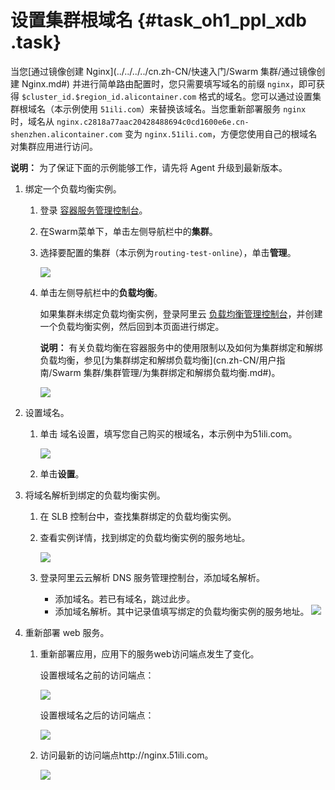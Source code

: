 # 设置集群根域名 {#task_oh1_ppl_xdb .task}

当您[通过镜像创建 Nginx](../../../../cn.zh-CN/快速入门/Swarm 集群/通过镜像创建 Nginx.md#) 并进行简单路由配置时，您只需要填写域名的前缀 `nginx`，即可获得 `$cluster_id.$region_id.alicontainer.com` 格式的域名。您可以通过设置集群根域名（本示例使用 `51ili.com`）来替换该域名。当您重新部署服务 `nginx` 时，域名从 `nginx.c2818a77aac20428488694c0cd1600e6e.cn-shenzhen.alicontainer.com` 变为 `nginx.51ili.com`，方便您使用自己的根域名对集群应用进行访问。

**说明：** 为了保证下面的示例能够工作，请先将 Agent 升级到最新版本。

1.  绑定一个负载均衡实例。 
    1.  登录 [容器服务管理控制台](https://cs.console.aliyun.com/)。 
    2.  在Swarm菜单下，单击左侧导航栏中的**集群**。 
    3.  选择要配置的集群（本示例为`routing-test-online`），单击**管理**。 

        ![](http://static-aliyun-doc.oss-cn-hangzhou.aliyuncs.com/assets/img/6997/4811_zh-CN.png)

    4.  单击左侧导航栏中的**负载均衡**。 

        如果集群未绑定负载均衡实例，登录阿里云 [负载均衡管理控制台](https://slbnext.console.aliyun.com/)，并创建一个负载均衡实例，然后回到本页面进行绑定。

        **说明：** 有关负载均衡在容器服务中的使用限制以及如何为集群绑定和解绑负载均衡，参见[为集群绑定和解绑负载均衡](cn.zh-CN/用户指南/Swarm 集群/集群管理/为集群绑定和解绑负载均衡.md#)。

        ![](http://static-aliyun-doc.oss-cn-hangzhou.aliyuncs.com/assets/img/6997/4812_zh-CN.png)

2.  设置域名。 
    1.  单击 域名设置，填写您自己购买的根域名，本示例中为51ili.com。 

        ![](http://static-aliyun-doc.oss-cn-hangzhou.aliyuncs.com/assets/img/6900/4473_zh-CN.png)

    2.  单击**设置**。 
3.  将域名解析到绑定的负载均衡实例。 
    1.  在 SLB 控制台中，查找集群绑定的负载均衡实例。 
    2.  查看实例详情，找到绑定的负载均衡实例的服务地址。 

        ![](http://static-aliyun-doc.oss-cn-hangzhou.aliyuncs.com/assets/img/6997/5915_zh-CN.png)

    3.  登录阿里云云解析 DNS 服务管理控制台，添加域名解析。 

        -   添加域名。若已有域名，跳过此步。
        -   添加域名解析。其中记录值填写绑定的负载均衡实例的服务地址。
        ![](http://static-aliyun-doc.oss-cn-hangzhou.aliyuncs.com/assets/img/6997/5916_zh-CN.png)

4.  重新部署 web 服务。 
    1.  重新部署应用，应用下的服务web访问端点发生了变化。 

        设置根域名之前的访问端点：

        ![](http://static-aliyun-doc.oss-cn-hangzhou.aliyuncs.com/assets/img/6997/5917_zh-CN.png)

        设置根域名之后的访问端点：

        ![](http://static-aliyun-doc.oss-cn-hangzhou.aliyuncs.com/assets/img/6997/5918_zh-CN.png)

    2.  访问最新的访问端点http://nginx.51ili.com。 

        ![](http://static-aliyun-doc.oss-cn-hangzhou.aliyuncs.com/assets/img/6997/5919_zh-CN.png)


